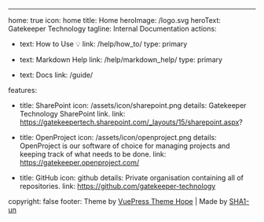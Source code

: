 ---
home: true
icon: home
title: Home
heroImage: /logo.svg
heroText: Gatekeeper Technology
tagline: Internal Documentation
actions:
  - text: How to Use 💡
    link: /help/how_to/
    type: primary

  - text: Markdown Help
    link: /help/markdown_help/
    type: primary

  - text: Docs
    link: /guide/

features:
  - title: SharePoint
    icon: /assets/icon/sharepoint.png
    details: Gatekeeper Technology SharePoint link. 
    link: https://gatekeepertech.sharepoint.com/_layouts/15/sharepoint.aspx?

  - title: OpenProject
    icon: /assets/icon/openproject.png
    details: OpenProject is our software of choice for managing projects and keeping track of what needs to be done.
    link: https://gatekeeper.openproject.com/

  - title: GitHub
    icon: github
    details: Private organisation containing all of repositories.
    link: https://github.com/gatekeeper-technology

copyright: false
footer: Theme by <a href="https://theme-hope.vuejs.press/" target="_blank">VuePress Theme Hope</a> | Made by <a href="https://github.com/SHA1-un" target="_blank">SHA1-un</a>